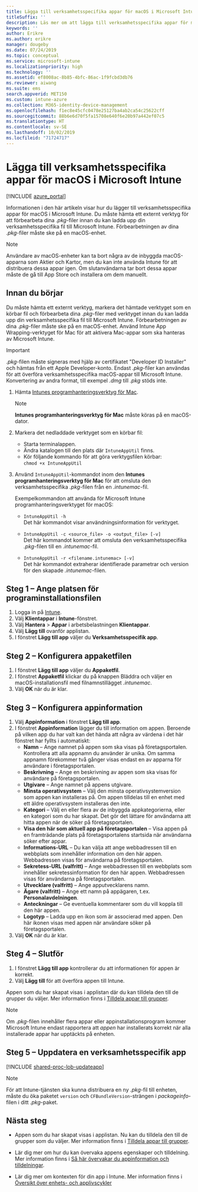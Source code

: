 ```yaml
---
title: Lägga till verksamhetsspecifika appar för macOS i Microsoft Intune
titleSuffix: ''
description: Läs mer om att lägga till verksamhetsspecifika appar för macOS i Microsoft Intune.
keywords: ''
author: Erikre
ms.author: erikre
manager: dougeby
ms.date: 07/24/2019
ms.topic: conceptual
ms.service: microsoft-intune
ms.localizationpriority: high
ms.technology: ''
ms.assetid: ef8008ac-8b85-4bfc-86ac-1f9fcbd3db76
ms.reviewer: aiwang
ms.suite: ems
search.appverid: MET150
ms.custom: intune-azure
ms.collection: M365-identity-device-management
ms.openlocfilehash: f1ec8e45cfc0478e25127ba4ab2ca54c25622cff
ms.sourcegitcommit: 88b6e6d70f5fa15708e640f6e20b97a442ef07c5
ms.translationtype: HT
ms.contentlocale: sv-SE
ms.lasthandoff: 10/02/2019
ms.locfileid: "71724717"
---
```

# <a name="how-to-add-macos-line-of-business-lob-apps-to-microsoft-intune"></a>Lägga till verksamhetsspecifika appar för macOS i Microsoft Intune

[!INCLUDE [azure_portal](../includes/azure_portal.md)]

Informationen i den här artikeln visar hur du lägger till verksamhetsspecifika appar för macOS i Microsoft Intune. Du måste hämta ett externt verktyg för att förbearbeta dina *.pkg*-filer innan du kan ladda upp din verksamhetsspecifika fil till Microsoft Intune. Förbearbetningen av dina *.pkg*-filer måste ske på en macOS-enhet.

> [!NOTE]
> Användare av macOS-enheter kan ta bort några av de inbyggda macOS-apparna som Aktier och Kartor, men du kan inte använda Intune för att distribuera dessa appar igen. Om slutanvändarna tar bort dessa appar måste de gå till App Store och installera om dem manuellt.

## <a name="before-your-start"></a>Innan du börjar

Du måste hämta ett externt verktyg, markera det hämtade verktyget som en körbar fil och förbearbeta dina *.pkg*-filer med verktyget innan du kan ladda upp din verksamhetsspecifika fil till Microsoft Intune. Förbearbetningen av dina *.pkg*-filer måste ske på en macOS-enhet. Använd Intune App Wrapping-verktyget för Mac för att aktivera Mac-appar som ska hanteras av Microsoft Intune.

> [!IMPORTANT]
> *.pkg*-filen måste signeras med hjälp av certifikatet "Developer ID Installer" och hämtas från ett Apple Developer-konto. Endast *.pkg*-filer kan användas för att överföra verksamhetsspecifika macOS-appar till Microsoft Intune. Konvertering av andra format, till exempel *.dmg* till *.pkg* stöds inte.
>

1. Hämta [Intunes programhanteringsverktyg för Mac](https://github.com/msintuneappsdk/intune-app-wrapping-tool-mac).

    > [!NOTE]
    > **Intunes programhanteringsverktyg för Mac** måste köras på en macOS-dator. 

2. Markera det nedladdade verktyget som en körbar fil:
   - Starta terminalappen.
   - Ändra katalogen till den plats där `IntuneAppUtil` finns.
   - Kör följande kommando för att göra verktygsfilen körbar:<br> 
       `chmod +x IntuneAppUtil`

3. Använd `IntuneAppUtil`-kommandot inom den **Intunes programhanteringsverktyg för Mac** för att omsluta den verksamhetsspecifika *.pkg*-filen från en *.intunemac*-fil.<br>

    Exempelkommandon att använda för Microsoft Intune programhanteringsverktyget för macOS:
    
    - `IntuneAppUtil -h`<br>
    Det här kommandot visar användningsinformation för verktyget.
    
    - `IntuneAppUtil -c <source_file> -o <output_file> [-v]`<br>
    Det här kommandot kommer att omsluta den verksamhetsspecifika *.pkg*-filen till en *.intunemac*-fil.
    
    - `IntuneAppUtil -r <filename.intunemac> [-v]`<br>
    Det här kommandot extraherar identifierade parametrar och version för den skapade *.intunemac*-filen.

## <a name="step-1---specify-the-software-setup-file"></a>Steg 1 – Ange platsen för programinstallationsfilen

1. Logga in på [Intune](https://go.microsoft.com/fwlink/?linkid=2090973).
3. Välj **Klientappar** i **Intune**-fönstret.
4. Välj **Hantera** > **Appar** i arbetsbelastningen **Klientappar**.
5. Välj **Lägg till** ovanför applistan.
6. I fönstret **Lägg till app** väljer du **Verksamhetsspecifik app**.

## <a name="step-2---configure-the-app-package-file"></a>Steg 2 – Konfigurera appaketfilen

1. I fönstret **Lägg till app** väljer du **Appaketfil**.
2. I fönstret **Appaketfil** klickar du på knappen Bläddra och väljer en macOS-installationsfil med filnamnstillägget *.intunemac*.
3. Välj **OK** när du är klar.


## <a name="step-3---configure-app-information"></a>Steg 3 – Konfigurera appinformation

1. Välj **Appinformation** i fönstret **Lägg till app**.
2. I fönstret **Appinformation** lägger du till information om appen. Beroende på vilken app du har valt kan det hända att några av värdena i det här fönstret har fyllts i automatiskt:
    - **Namn** – Ange namnet på appen som ska visas på företagsportalen. Kontrollera att alla appnamn du använder är unika. Om samma appnamn förekommer två gånger visas endast en av apparna för användare i företagsportalen.
    - **Beskrivning** – Ange en beskrivning av appen som ska visas för användare på företagsportalen.
    - **Utgivare** – Ange namnet på appens utgivare.
    - **Minsta operativsystem** – Välj den minsta operativsystemversion som appen kan installeras på. Om appen tilldelas till en enhet med ett äldre operativsystem installeras den inte.
    - **Kategori** – Välj en eller flera av de inbyggda appkategorierna, eller en kategori som du har skapat. Det gör det lättare för användarna att hitta appen när de söker på företagsportalen.
    - **Visa den här som aktuell app på företagsportalen** – Visa appen på en framträdande plats på företagsportalens startsida när användarna söker efter appar.
    - **Informations-URL** – Du kan välja att ange webbadressen till en webbplats som innehåller information om den här appen. Webbadressen visas för användarna på företagsportalen.
    - **Sekretess-URL (valfritt)** – Ange webbadressen till en webbplats som innehåller sekretessinformation för den här appen. Webbadressen visas för användarna på företagsportalen.
    - **Utvecklare (valfritt)** – Ange apputvecklarens namn.
    - **Ägare (valfritt)** – Ange ett namn på appägaren, t.ex. **Personalavdelningen**.
    - **Anteckningar** – Ge eventuella kommentarer som du vill koppla till den här appen.
    - **Logotyp** – Ladda upp en ikon som är associerad med appen. Den här ikonen visas med appen när användare söker på företagsportalen.
3. Välj **OK** när du är klar.

## <a name="step-4---finish-up"></a>Steg 4 – Slutför

1. I fönstret **Lägg till app** kontrollerar du att informationen för appen är korrekt.
2. Välj **Lägg till** för att överföra appen till Intune.

Appen som du har skapat visas i applistan där du kan tilldela den till de grupper du väljer. Mer information finns i [Tilldela appar till grupper](apps-deploy.md).

> [!NOTE]
> Om *.pkg*-filen innehåller flera appar eller appinstallationsprogram kommer Microsoft Intune endast rapportera att *appen* har installerats korrekt när alla installerade appar har upptäckts på enheten.

## <a name="step-5---update-a-line-of-business-app"></a>Steg 5 – Uppdatera en verksamhetsspecifik app

[!INCLUDE [shared-proc-lob-updateapp](../includes/shared-proc-lob-updateapp.md)]

> [!NOTE]
> För att Intune-tjänsten ska kunna distribuera en ny *.pkg*-fil till enheten, måste du öka paketet `version` och `CFBundleVersion`-strängen i *packageinfo*-filen i ditt *.pkg*-paket.

## <a name="next-steps"></a>Nästa steg

- Appen som du har skapat visas i applistan. Nu kan du tilldela den till de grupper som du väljer. Mer information finns i [Tilldela appar till grupper](apps-deploy.md).

- Lär dig mer om hur du kan övervaka appens egenskaper och tilldelning. Mer information finns i [Så här övervakar du appinformation och tilldelningar](apps-monitor.md).

- Lär dig mer om kontexten för din app i Intune. Mer information finns i [Översikt över enhets- och applivscykler](../fundamentals/device-lifecycle.md)
